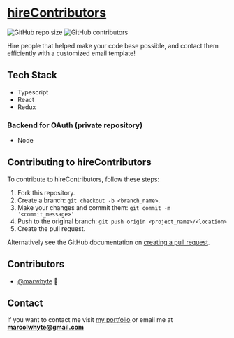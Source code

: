 # [hireContributors](https://www.hirecontributors.club/)

![GitHub repo size](https://img.shields.io/github/repo-size/marwhyte/packageJSONemployer)
![GitHub contributors](https://img.shields.io/github/contributors/marwhyte/packageJSONemployer)

Hire people that helped make your code base possible, and contact them efficiently with a customized email template!

## Tech Stack
 - Typescript 
 - React
 - Redux
### Backend for OAuth (private repository)
 - Node

## Contributing to hireContributors

To contribute to hireContributors, follow these steps:

1. Fork this repository.
2. Create a branch: `git checkout -b <branch_name>`.
3. Make your changes and commit them: `git commit -m '<commit_message>'`
4. Push to the original branch: `git push origin <project_name>/<location>`
5. Create the pull request.

Alternatively see the GitHub documentation on [creating a pull request](https://help.github.com/en/github/collaborating-with-issues-and-pull-requests/creating-a-pull-request).

## Contributors

- [@marwhyte](https://github.com/marwhyte) 📖

## Contact

If you want to contact me visit [my portfolio](http://marcowhyte.com) or email me at **marcolwhyte@gmail.com**
